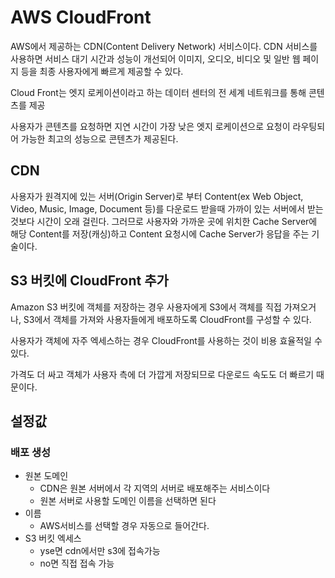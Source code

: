 # AWS CloudFront
AWS에서 제공하는 CDN(Content Delivery Network) 서비스이다. CDN 서비스를 사용하면 서비스 대기 시간과 성능이 개선되어 이미지, 오디오, 비디오 및 일반 웹 페이지 등을 최종 사용자에게 빠르게 제공할 수 있다.

Cloud Front는 엣지 로케이션이라고 하는 데이터 센터의 전 세계 네트워크를 통해 콘텐츠를 제공

사용자가 콘텐츠를 요청하면 지연 시간이 가장 낮은 엣지 로케이션으로 요청이 라우팅되어 가능한 최고의 성능으로 콘텐츠가 제공된다.


## CDN
사용자가 원격지에 있는 서버(Origin Server)로 부터 Content(ex Web Object, Video, Music, Image, Document 등)를 다운로드 받을때 가까이 있는 서버에서 받는 것보다 시간이 오래 걸린다. 
그러므로 사용자와 가까운 곳에 위치한 Cache Server에 해당 Content를 저장(캐싱)하고 Content 요청시에 Cache Server가 응답을 주는 기술이다.

## S3 버킷에 CloudFront 추가
Amazon S3 버킷에 객체를 저장하는 경우 사용자에게 S3에서 객체를 직접 가져오거나, S3에서 객체를 가져와 사용자들에게 배포하도록 CloudFront를 구성할 수 있다.

사용자가 객체에 자주 엑세스하는 경우 CloudFront를 사용하는 것이 비용 효율적일 수 있다.

가격도 더 싸고 객체가 사용자 측에 더 가깝게 저장되므로 다운로드 속도도 더 빠르기 때문이다.



## 설정값
### 배포 생성
* 원본 도메인
    * CDN은 원본 서버에서 각 지역의 서버로 배포해주는 서비스이다
    * 원본 서버로 사용할 도메인 이름을 선택하면 된다
* 이름 
    * AWS서비스를 선택할 경우 자동으로 들어간다.
* S3 버킷 엑세스
    * yse면 cdn에서만 s3에 접속가능
    * no면 직접 접속 가능





